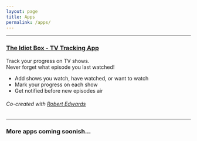 ```yaml
---
layout: page
title: Apps
permalink: /apps/
---
```


------

### [The Idiot Box - TV Tracking App](https://itunes.apple.com/us/app/the-idiot-box-tv-tracking-app/id735778179?mt=8)

Track your progress on TV shows.  
Never forget what episode you last watched!

- Add shows you watch, have watched, or want to watch
- Mark your progress on each show
- Get notified before new episodes air

###### Co-created with [Robert Edwards](https://www.linkedin.com/in/roberted)

------

### More apps coming soonish...